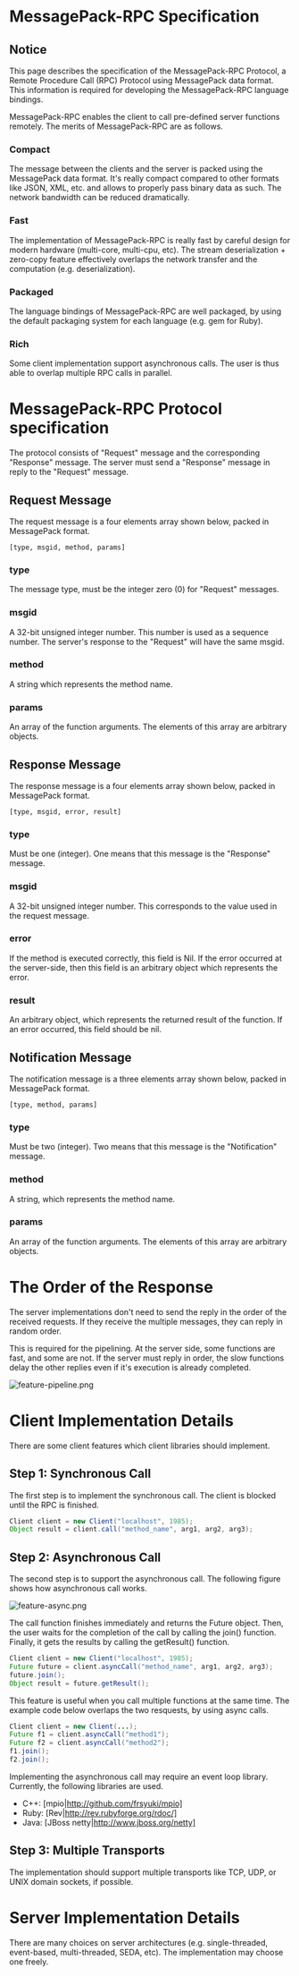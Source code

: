 # MessagePack-RPC Specification

## Notice

This page describes the specification of the MessagePack-RPC Protocol, a Remote Procedure Call (RPC) Protocol using MessagePack data format. This information is required for developing the MessagePack-RPC language bindings.

MessagePack-RPC enables the client to call pre-defined server functions remotely. The merits of MessagePack-RPC are as follows.

### Compact

The message between the clients and the server is packed using the MessagePack data format. It's really compact compared to other formats like JSON, XML, etc. and allows to properly pass binary data as such. The network bandwidth can be reduced dramatically.

### Fast

The implementation of MessagePack-RPC is really fast by careful design for  modern hardware (multi-core, multi-cpu, etc). The stream deserialization + zero-copy feature effectively overlaps the network transfer and the computation (e.g. deserialization).

### Packaged

The language bindings of MessagePack-RPC are well packaged, by using the default packaging system for each language (e.g. gem for Ruby).

### Rich

Some client implementation support asynchronous calls. The user is thus able to overlap multiple RPC calls in parallel.

# MessagePack-RPC Protocol specification

The protocol consists of "Request" message and the corresponding "Response" message. The server must send a "Response" message in reply to the "Request" message.

## Request Message

The request message is a four elements array shown below, packed in MessagePack format.

```
[type, msgid, method, params]
```

### type

The message type, must be the integer zero (0) for "Request" messages.

### msgid

A 32-bit unsigned integer number. This number is used as a sequence number. The server's response to the "Request" will have the same msgid.

### method

A string which represents the method name.

### params

An array of the function arguments. The elements of this array are arbitrary objects.

## Response Message

The response message is a four elements array shown below, packed in MessagePack format.

```
[type, msgid, error, result]
```

### type

Must be one (integer). One means that this message is the "Response" message.

### msgid

A 32-bit unsigned integer number. This corresponds to the value used in the request message.

### error

If the method is executed correctly, this field is Nil. If the error occurred at the server-side, then this field is an arbitrary object which represents the error.

### result

An arbitrary object, which represents the returned result of the function. If an error occurred, this field should be nil.

## Notification Message

The notification message is a three elements array shown below, packed in MessagePack format.

```
[type, method, params]
```

### type

Must be two (integer). Two means that this message is the "Notification" message.

### method

A string, which represents the method name.

### params

An array of the function arguments. The elements of this array are arbitrary objects.

# The Order of the Response

The server implementations don't need to send the reply in the order of the received requests. If they receive the multiple messages, they can reply in random order.

This is required for the pipelining. At the server side, some functions are fast, and some are not. If the server must reply in order, the slow functions delay the other replies even if it's execution is already completed.

![feature-pipeline.png](feature-pipeline.png)

# Client Implementation Details

There are some client features which client libraries should implement.

## Step 1: Synchronous Call

The first step is to implement the synchronous call. The client is blocked until the RPC is finished.

```java
Client client = new Client("localhost", 1985);
Object result = client.call("method_name", arg1, arg2, arg3);
```

## Step 2: Asynchronous Call

The second step is to support the asynchronous call. The following figure shows how asynchronous call works.

![feature-async.png](feature-async.png)

The call function finishes immediately and returns the Future object. Then, the user waits for the completion of the call by calling the join() function. Finally, it gets the results by calling the getResult() function.

```java
Client client = new Client("localhost", 1985);
Future future = client.asyncCall("method_name", arg1, arg2, arg3);
future.join();
Object result = future.getResult();
```

This feature is useful when you call multiple functions at the same time. The example code below overlaps the two resquests, by using async calls.

```java
Client client = new Client(...);
Future f1 = client.asyncCall("method1");
Future f2 = client.asyncCall("method2");
f1.join();
f2.join();
```

Implementing the asynchronous call may require an event loop library. Currently, the following libraries are used.

* C++: [mpio|http://github.com/frsyuki/mpio]
* Ruby: [Rev|http://rev.rubyforge.org/rdoc/]
* Java: [JBoss netty|http://www.jboss.org/netty]

## Step 3: Multiple Transports

The implementation should support multiple transports like TCP, UDP, or UNIX domain sockets, if possible.

# Server Implementation Details

There are many choices on server architectures (e.g. single-threaded, event-based, multi-threaded, SEDA, etc). The implementation may choose one freely.